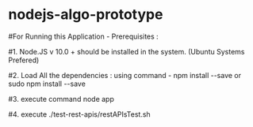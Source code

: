 # nodejs-algo-prototype

#For Running this Application - Prerequisites : 

#1. Node.JS v 10.0 + should be installed in the system. (Ubuntu Systems Prefered) 

#2. Load All the dependencies : using command - npm install --save or sudo npm install --save

#3. execute command node app

#4. execute ./test-rest-apis/restAPIsTest.sh
